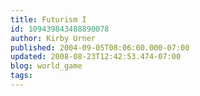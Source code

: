 ```yaml
---
title: Futurism I
id: 109439843488890078
author: Kirby Urner
published: 2004-09-05T08:06:00.000-07:00
updated: 2008-08-23T12:42:53.474-07:00
blog: world_game
tags: 
---
```


